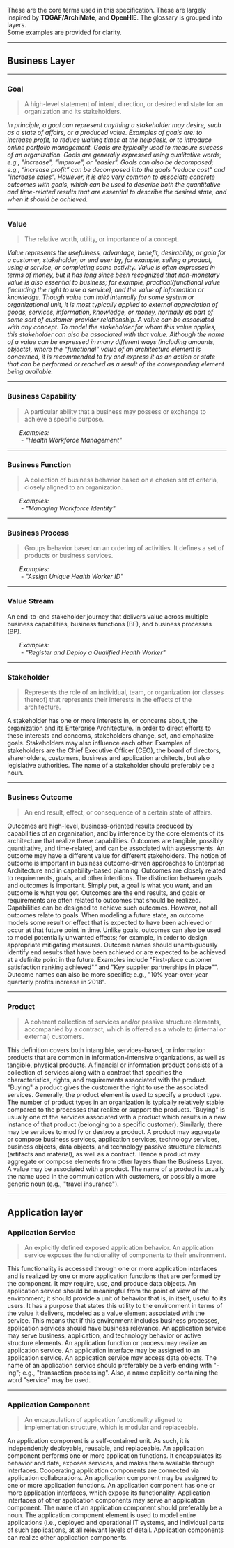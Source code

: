 These are the core terms used in this specification. These are largely inspired by **TOGAF/ArchiMate**, and **OpenHIE**. The glossary is grouped into layers.  
Some examples are provided for clarity.

---

## Business Layer

---

### Goal
> A high-level statement of intent, direction, or desired end state for an organization and its stakeholders. 

*In principle, a goal can represent anything a stakeholder may desire, such as a state of affairs, or a produced value. Examples of goals are: to increase profit, to reduce waiting times at the helpdesk, or to introduce online portfolio management. Goals are typically used to measure success of an organization. Goals are generally expressed using qualitative words; e.g., "increase", "improve", or "easier". Goals can also be decomposed; e.g., “increase profit” can be decomposed into the goals "reduce cost" and "increase sales". However, it is also very common to associate concrete outcomes with goals, which can be used to describe both the quantitative and time-related results that are essential to describe the desired state, and when it should be achieved.*    


---


### Value

> The relative worth, utility, or importance of a concept.

*Value represents the usefulness, advantage, benefit, desirability, or gain for a customer, stakeholder, or end user by, for example, selling a product, using a service, or completing some activity. Value is often expressed in terms of money, but it has long since been recognized that non-monetary value is also essential to business; for example, practical/functional value (including the right to use a service), and the value of information or knowledge. Though value can hold internally for some system or organizational unit, it is most typically applied to external appreciation of goods, services, information, knowledge, or money, normally as part of some sort of customer-provider relationship. A value can be associated with any concept. To model the stakeholder for whom this value applies, this stakeholder can also be associated with that value. Although the name of a value can be expressed in many different ways (including amounts, objects), where the “functional” value of an architecture element is concerned, it is recommended to try and express it as an action or state that can be performed or reached as a result of the corresponding element being available.*


---


### Business Capability
> A particular ability that a business may possess or exchange to achieve a specific purpose.

&nbsp;&nbsp;&nbsp;&nbsp;&nbsp;&nbsp;&nbsp;_Examples:_  
&nbsp;&nbsp;&nbsp;&nbsp;&nbsp;&nbsp;&nbsp;&nbsp;- _"Health Workforce Management"_  


---


### Business Function
> A collection of business behavior based on a chosen set of criteria, closely aligned to an organization.

&nbsp;&nbsp;&nbsp;&nbsp;&nbsp;&nbsp;&nbsp;_Examples:_  
&nbsp;&nbsp;&nbsp;&nbsp;&nbsp;&nbsp;&nbsp;&nbsp;- _"Managing Workforce Identity"_  

---


### Business Process
> Groups behavior based on an ordering of activities. It defines a set of products or business services.

&nbsp;&nbsp;&nbsp;&nbsp;&nbsp;&nbsp;&nbsp;_Examples:_  
&nbsp;&nbsp;&nbsp;&nbsp;&nbsp;&nbsp;&nbsp;&nbsp;- _"Assign Unique Health Worker ID"_  


---


### Value Stream
An end-to-end stakeholder journey that delivers value across multiple business capabilities, business functions (BF), and business processes (BP).


&nbsp;&nbsp;&nbsp;&nbsp;&nbsp;&nbsp;&nbsp;_Examples:_  
&nbsp;&nbsp;&nbsp;&nbsp;&nbsp;&nbsp;&nbsp;&nbsp;- _"Register and Deploy a Qualified Health Worker"_  


---


### Stakeholder

> Represents the role of an individual, team, or organization (or classes thereof) that represents their interests in the effects of the architecture.

A stakeholder has one or more interests in, or concerns about, the organization and its Enterprise Architecture. In order to direct efforts to these interests and concerns, stakeholders change, set, and emphasize goals. Stakeholders may also influence each other. Examples of stakeholders are the Chief Executive Officer (CEO), the board of directors, shareholders, customers, business and application architects, but also legislative authorities. The name of a stakeholder should preferably be a noun.


---


### Business Outcome

> An end result, effect, or consequence of a certain state of affairs. 

Outcomes are high-level, business-oriented results produced by capabilities of an organization, and by inference by the core elements of its architecture that realize these capabilities. Outcomes are tangible, possibly quantitative, and time-related, and can be associated with assessments. An outcome may have a different value for different stakeholders. The notion of outcome is important in business outcome-driven approaches to Enterprise Architecture and in capability-based planning. Outcomes are closely related to requirements, goals, and other intentions. The distinction between goals and outcomes is important. Simply put, a goal is what you want, and an outcome is what you get. Outcomes are the end results, and goals or requirements are often related to outcomes that should be realized. Capabilities can be designed to achieve such outcomes. However, not all outcomes relate to goals. When modeling a future state, an outcome models some result or effect that is expected to have been achieved or occur at that future point in time. Unlike goals, outcomes can also be used to model potentially unwanted effects; for example, in order to design appropriate mitigating measures. Outcome names should unambiguously identify end results that have been achieved or are expected to be achieved at a definite point in the future. Examples include "First-place customer satisfaction ranking achieved"” and "Key supplier partnerships in place"”. Outcome names can also be more specific; e.g., "10% year-over-year quarterly profits increase in 2018".   


---


### Product

> A coherent collection of services and/or passive structure elements, accompanied by a contract, which is offered as a whole to (internal or external) customers. 

This definition covers both intangible, services-based, or information products that are common in information-intensive organizations, as well as tangible, physical products. A financial or information product consists of a collection of services along with a contract that specifies the characteristics, rights, and requirements associated with the product. "Buying" a product gives the customer the right to use the associated services. Generally, the product element is used to specify a product type. The number of product types in an organization is typically relatively stable compared to the processes that realize or support the products. "Buying" is usually one of the services associated with a product which results in a new instance of that product (belonging to a specific customer). Similarly, there may be services to modify or destroy a product. A product may aggregate or compose business services, application services, technology services, business objects, data objects, and technology passive structure elements (artifacts and material), as well as a contract. Hence a product may aggregate or compose elements from other layers than the Business Layer. A value may be associated with a product. The name of a product is usually the name used in the communication with customers, or possibly a more generic noun (e.g., "travel insurance").   


---


## Application layer


### Application Service

> An explicitly defined exposed application behavior. An application service exposes the functionality of components to their environment. 

This functionality is accessed through one or more application interfaces and is realized by one or more application functions that are performed by the component. It may require, use, and produce data objects. An application service should be meaningful from the point of view of the environment; it should provide a unit of behavior that is, in itself, useful to its users. It has a purpose that states this utility to the environment in terms of the value it delivers, modeled as a value element associated with the service. This means that if this environment includes business processes, application services should have business relevance. An application service may serve business, application, and technology behavior or active structure elements. An application function or process may realize an application service. An application interface may be assigned to an application service. An application service may access data objects. The name of an application service should preferably be a verb ending with "-ing"; e.g., "transaction processing". Also, a name explicitly containing the word "service" may be used.  


---


### Application Component 

> An  encapsulation of application functionality aligned to implementation structure, which is modular and replaceable. 

An application component is a self-contained unit. As such, it is independently deployable, reusable, and replaceable. An application component performs one or more application functions. It encapsulates its behavior and data, exposes services, and makes them available through interfaces. Cooperating application components are connected via application collaborations. An application component may be assigned to one or more application functions. An application component has one or more application interfaces, which expose its functionality. Application interfaces of other application components may serve an application component. The name of an application component should preferably be a noun. The application component element is used to model entire applications (i.e., deployed and operational IT systems, and individual parts of such applications, at all relevant levels of detail. Application components can realize other application components.  



